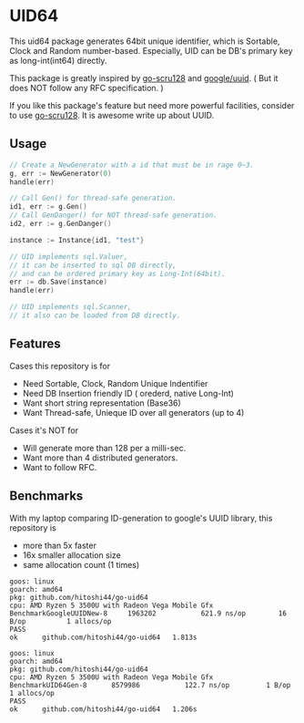 # UID64

This uid64 package generates 64bit unique identifier, which is Sortable, Clock and Random number-based. Especially, UID can be DB's primary key as long-int(int64) directly.

This package is greatly inspired by [go-scru128](https://github.com/scru128/go-scru128) and [google/uuid](https://github.com/google/uuid). ( But it does NOT follow any RFC specification. )

If you like this package's feature but need more powerful facilities, consider to use [go-scru128](https://github.com/scru128/go-scru128). It is awesome write up about UUID.

## Usage

```go
// Create a NewGenerator with a id that must be in rage 0~3.
g, err := NewGenerator(0)
handle(err)

// Call Gen() for thread-safe generation.
id1, err := g.Gen()
// Call GenDanger() for NOT thread-safe generation.
id2, err := g.GenDanger()

instance := Instance{id1, "test"}

// UID implements sql.Valuer, 
// it can be inserted to sql DB directly, 
// and can be ordered primary key as Long-Int(64bit).
err := db.Save(instance) 
handle(err)

// UID implements sql.Scanner,
// it also can be loaded from DB directly.
```

## Features

Cases this repository is for

 - Need Sortable, Clock, Random Unique Indentifier
 - Need DB Insertion friendly ID ( orederd, native Long-Int)
 - Want short string representation (Base36)
 - Want Thread-safe, Unieque ID over all generators (up to 4) 

Cases it's NOT for

 - Will generate more than 128 per a milli-sec.
 - Want more than 4 distributed generators.
 - Want to follow RFC.

## Benchmarks

With my laptop comparing ID-generation to google's UUID library, this repository is 
 - more than 5x faster
 - 16x smaller allocation size
 - same allocation count (1 times) 

```:google/uuid
goos: linux
goarch: amd64
pkg: github.com/hitoshi44/go-uid64
cpu: AMD Ryzen 5 3500U with Radeon Vega Mobile Gfx  
BenchmarkGoogleUUIDNew-8   	 1963202	       621.9 ns/op	      16 B/op	       1 allocs/op
PASS
ok  	github.com/hitoshi44/go-uid64	1.813s
```

```:uuid
goos: linux
goarch: amd64
pkg: github.com/hitoshi44/go-uid64
cpu: AMD Ryzen 5 3500U with Radeon Vega Mobile Gfx  
BenchmarkUID64Gen-8   	 8579986	       122.7 ns/op	       1 B/op	       1 allocs/op
PASS
ok  	github.com/hitoshi44/go-uid64	1.206s
```
